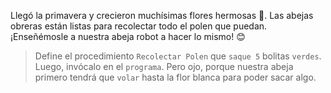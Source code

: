 <gs-attire attire-url="https://raw.githubusercontent.com/MumukiProject/mumuki-guia-gobstones-repeticion-simple-kids/master/assets/attires/config.json"></gs-attire> <gs-toolbox toolbox-url="https://raw.githubusercontent.com/MumukiProject/mumuki-guia-gobstones-repeticion-simple-kids/master/assets/toolbox_1553708780521.xml"></gs-toolbox>

Llegó la primavera y crecieron muchísimas flores hermosas :bouquet:. Las abejas obreras están listas para recolectar todo el polen que puedan. ¡Enseñémosle a nuestra abeja robot a hacer lo mismo! :blush:

> Define el procedimiento `Recolectar Polen` que `saque 5` bolitas `verdes`. Luego, invócalo en el `programa`. Pero ojo, porque nuestra abeja primero tendrá que `volar` hasta la flor blanca para poder sacar algo.
